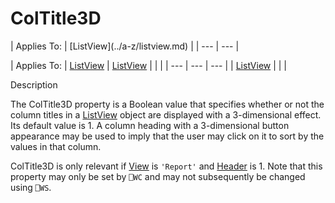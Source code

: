 




<h1 class="heading"><span class="name">ColTitle3D</span></h1>
| Applies To: | [ListView](../a-z/listview.md) |
| --- | ---  |

| Applies To: | [ListView](../a-z/listview.md) | [ListView](../a-z/listview.md) |  |  |
| --- | --- | ---  |
| [ListView](../a-z/listview.md) |  |  |


Description


The ColTitle3D property is a Boolean value that specifies whether or not the column titles in a [ListView](../a-z/listview.md) object are displayed with a 3-dimensional effect. Its default value is 1. A column heading with a 3-dimensional button appearance may be used to imply that the user may click on it to sort by the values in that column.


ColTitle3D is only relevant if [View](../a-z/view.md) is `'Report'` and [Header](../a-z/header.md) is 1. Note that this property may only be set by `⎕WC` and may not subsequently be changed using `⎕WS`.



